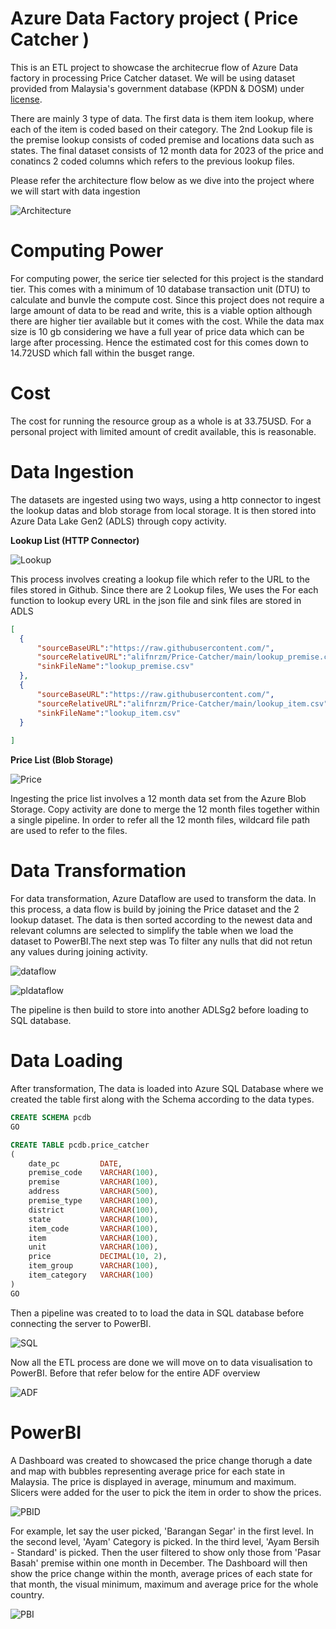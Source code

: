 # Azure Data Factory project ( Price Catcher )

This is an ETL project to showcase the architecrue flow of Azure Data factory in processing Price Catcher dataset.
We will be using dataset provided from Malaysia's government database (KPDN & DOSM) under [license](https://creativecommons.org/licenses/by/4.0/). 

There are mainly 3 type of data. The first data is them item lookup, where each of the item is coded based on their category. The 2nd Lookup file is the premise lookup consists of coded premise and locations data such as states. The final dataset consists of 12 month data for 2023 of the price and conatincs 2 coded columns which refers to the previous lookup files.

Please refer the architecture flow below as we dive into the project where we will start with data ingestion

![Architecture](https://github.com/alifnrzm/Price-Catcher/blob/main/Pics/ArchitectFlow.jpg)

# Computing Power

For computing power, the serice tier selected for this project is the standard tier. This comes with a minimum of 10 database transaction unit (DTU) to calculate and bunvle the compute cost. Since this project does not require a large amount of data to be read and write, this is a viable option although there are higher tier available but it comes with the cost. While the data max size is 10 gb considering we have a full year of price data which can be large after processing. Hence the estimated cost for this comes down to 14.72USD which fall within the busget range. 

# Cost

The cost for running the resource group as a whole is at 33.75USD. For a personal project with limited amount of credit available, this is reasonable.

# Data Ingestion 
The datasets are ingested using two ways, using a http connector to ingest the lookup datas and blob storage from local storage. It is then stored into Azure Data Lake Gen2 (ADLS) through copy activity. 

**Lookup List (HTTP Connector)**
  
![Lookup](https://github.com/alifnrzm/Price-Catcher/blob/main/Pics/LookupIngest.JPG)

This process involves creating a lookup file which refer to the URL to the files stored in Github. Since there are 2 Lookup files, We uses the For each function to lookup every URL in the json file and sink files are stored in ADLS

  ```json
[
    {
        "sourceBaseURL":"https://raw.githubusercontent.com/",
        "sourceRelativeURL":"alifnrzm/Price-Catcher/main/lookup_premise.csv",
        "sinkFileName":"lookup_premise.csv"
    },
    {
        "sourceBaseURL":"https://raw.githubusercontent.com/",
        "sourceRelativeURL":"alifnrzm/Price-Catcher/main/lookup_item.csv",
        "sinkFileName":"lookup_item.csv"
    }
   
]
  ```

**Price List (Blob Storage)**

![Price](https://github.com/alifnrzm/Price-Catcher/blob/main/Pics/PriceIngest.JPG)

Ingesting the price list involves a 12 month data set from the Azure Blob Storage. Copy activity are done to merge the 12 month files together within a single pipeline. In order to refer all the 12 month files, wildcard file path are used to refer to the files.

# Data Transformation

For data transformation, Azure Dataflow are used to transform the data. In this process, a data flow is build by joining the Price dataset and the 2 lookup dataset. The data is then sorted according to the newest data and relevant columns are selected to simplify the table when we load the dataset to PowerBI.The next step was To filter any nulls that did not retun any values during joining activity.

![dataflow](https://github.com/alifnrzm/Price-Catcher/blob/main/Pics/dataflow.JPG)

![pldataflow](https://github.com/alifnrzm/Price-Catcher/blob/main/Pics/dataflowPipeline.JPG)

The pipeline is then build to store into another ADLSg2 before loading to SQL database.

# Data Loading

After transformation, The data is loaded into Azure SQL Database where we created the table first along with the Schema according to the data types.

```sql
CREATE SCHEMA pcdb
GO

CREATE TABLE pcdb.price_catcher
(
	date_pc			DATE,
	premise_code	VARCHAR(100),
	premise			VARCHAR(100),
	address			VARCHAR(500),
	premise_type	VARCHAR(100),
	district		VARCHAR(100),
	state			VARCHAR(100),
	item_code		VARCHAR(100),
	item			VARCHAR(100),
	unit			VARCHAR(100),
	price			DECIMAL(10, 2),
	item_group		VARCHAR(100),
	item_category	VARCHAR(100)
)
GO

```
 
Then a pipeline was created to to load the data in SQL database before connecting the server to PowerBI.

![SQL](https://github.com/alifnrzm/Price-Catcher/blob/main/Pics/SQLprocess.JPG)

Now all the ETL process are done we will move on to data visualisation to PowerBI. Before that refer below for the entire ADF overview

![ADF](https://github.com/alifnrzm/Price-Catcher/blob/main/Pics/ADF.JPG)

# PowerBI

A Dashboard was created to showcased the price change thorugh a date and map with bubbles representing average price for each state in Malaysia. The price is displayed in average, minumum and maximum.
Slicers were added for the user to pick the item in order to show the prices. 

![PBID](https://github.com/alifnrzm/Price-Catcher/blob/main/Pics/PBIDefault.JPG)

For example, let say the user picked, 'Barangan Segar' in the first level. In the second level, 'Ayam' Category is picked. In the third level, 'Ayam Bersih - Standard' is picked. Then the user filtered to show only those from 'Pasar Basah' premise within one month in December.
The Dashboard will then show the price change within the month, average prices of each state for that month, the visual minimum, maximum and average price for the whole country.

![PBI](https://github.com/alifnrzm/Price-Catcher/blob/main/Pics/PBI.JPG)
 



